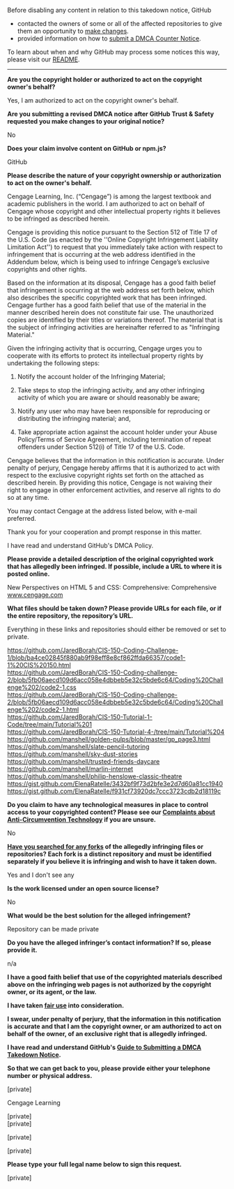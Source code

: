 Before disabling any content in relation to this takedown notice, GitHub
- contacted the owners of some or all of the affected repositories to give them an opportunity to [make changes](https://docs.github.com/en/github/site-policy/dmca-takedown-policy#a-how-does-this-actually-work).
- provided information on how to [submit a DMCA Counter Notice](https://docs.github.com/en/articles/guide-to-submitting-a-dmca-counter-notice).

To learn about when and why GitHub may process some notices this way, please visit our [README](https://github.com/github/dmca/blob/master/README.md#anatomy-of-a-takedown-notice).

---

**Are you the copyright holder or authorized to act on the copyright owner's behalf?**  
  
Yes, I am authorized to act on the copyright owner's behalf.  
  
**Are you submitting a revised DMCA notice after GitHub Trust & Safety requested you make changes to your original notice?**  
  
No  
  
**Does your claim involve content on GitHub or npm.js?**  
  
GitHub  
  
**Please describe the nature of your copyright ownership or authorization to act on the owner's behalf.**  
  
Cengage Learning, Inc. (“Cengage”) is among the largest textbook and academic publishers in the world.  I am authorized to act on behalf of Cengage whose copyright and other intellectual property rights it believes to be infringed as described herein.  
  
Cengage is providing this notice pursuant to the Section 512 of Title 17 of the U.S. Code (as enacted by the ''Online Copyright Infringement Liability Limitation Act'') to request that  you immediately take action with respect to infringement that is occurring at the web address identified in the Addendum below, which is being used to infringe Cengage’s exclusive copyrights and other rights.  
  
Based on the information at its disposal, Cengage has a good faith belief that infringement is occurring at the web address set forth below, which also describes the specific copyrighted work that has been infringed.  Cengage further has a good faith belief that use of the material in the manner described herein does not constitute fair use. The unauthorized copies are identified by their titles or variations thereof.  The material that is the subject of infringing activities are hereinafter referred to as "Infringing Material."    
  
Given the infringing activity that is occurring, Cengage urges you to cooperate with its efforts to protect its intellectual property rights by undertaking the following steps:   
  
1. Notify the account holder of the Infringing Material;  
  
2. Take steps to stop the infringing activity, and any other infringing activity of which you are aware or should reasonably be aware;  
  
3.  Notify any user who may have been responsible for reproducing or distributing the infringing material; and,  
  
4. Take appropriate action against the account holder under your Abuse Policy/Terms of Service Agreement, including termination of repeat offenders under Section 512(i) of Title 17 of the U.S. Code.  
  
 Cengage believes that the information in this notification is accurate.  Under penalty of perjury, Cengage hereby affirms that it is authorized to act with respect to the exclusive copyright rights set forth on the attached as described herein.  By providing this notice, Cengage is not waiving their right to engage in other enforcement activities, and reserve all rights to do so at any time.   
  
 You may contact Cengage at the address listed below, with e-mail preferred.  
  
 Thank you for your cooperation and prompt response in this matter.  
  
I have read and understand GitHub's DMCA Policy.  
  
**Please provide a detailed description of the original copyrighted work that has allegedly been infringed. If possible, include a URL to where it is posted online.**  
  
New Perspectives on HTML 5 and CSS: Comprehensive: Comprehensive  
www.cengage.com  
  
**What files should be taken down? Please provide URLs for each file, or if the entire repository, the repository’s URL.**  
  
   
  
Everything in these links and repositories should either be removed or set to private.  
  
https://github.com/JaredBorah/CIS-150-Coding-Challenge-1/blob/ba4ce02845f880ab9f98eff8e8cf862ffda66357/code1-1%20CIS%20150.html  
https://github.com/JaredBorah/CIS-150-Coding-challenge-2/blob/5fb06aecd109d6acc058e4dbbeb5e32c5bde6c64/Coding%20Challenge%202/code2-1.css  
https://github.com/JaredBorah/CIS-150-Coding-challenge-2/blob/5fb06aecd109d6acc058e4dbbeb5e32c5bde6c64/Coding%20Challenge%202/code2-1.html  
https://github.com/JaredBorah/CIS-150-Tutorial-1-Code/tree/main/Tutorial%201  
https://github.com/JaredBorah/CIS-150-Tutorial-4-/tree/main/Tutorial%204  
https://github.com/manshell/golden-pulps/blob/master/gp_page3.html  
https://github.com/manshell/slate-pencil-tutoring  
https://github.com/manshell/sky-dust-stories  
https://github.com/manshell/trusted-friends-daycare  
https://github.com/manshell/marlin-internet  
https://github.com/manshell/philip-henslowe-classic-theatre  
https://gist.github.com/ElenaRatelle/3432bf9f73d2bfe3e2d7d60a81cc1940  
https://gist.github.com/ElenaRatelle/f931cf73920dc7ccc3723cdb2d18119c  
  
**Do you claim to have any technological measures in place to control access to your copyrighted content? Please see our <a href="https://docs.github.com/articles/guide-to-submitting-a-dmca-takedown-notice#complaints-about-anti-circumvention-technology">Complaints about Anti-Circumvention Technology</a> if you are unsure.**  
  
No  
  
**<a href="https://docs.github.com/articles/dmca-takedown-policy#b-what-about-forks-or-whats-a-fork">Have you searched for any forks</a> of the allegedly infringing files or repositories? Each fork is a distinct repository and must be identified separately if you believe it is infringing and wish to have it taken down.**  
  
Yes and I don't see any  
  
**Is the work licensed under an open source license?**  
  
No  
  
**What would be the best solution for the alleged infringement?**  
  
Repository can be made private  
  
**Do you have the alleged infringer’s contact information? If so, please provide it.**  
  
n/a  
  
**I have a good faith belief that use of the copyrighted materials described above on the infringing web pages is not authorized by the copyright owner, or its agent, or the law.**  
  
**I have taken <a href="https://www.lumendatabase.org/topics/22">fair use</a> into consideration.**  
  
**I swear, under penalty of perjury, that the information in this notification is accurate and that I am the copyright owner, or am authorized to act on behalf of the owner, of an exclusive right that is allegedly infringed.**  
  
**I have read and understand GitHub's <a href="https://docs.github.com/articles/guide-to-submitting-a-dmca-takedown-notice/">Guide to Submitting a DMCA Takedown Notice</a>.**  
  
**So that we can get back to you, please provide either your telephone number or physical address.**  

[private]
  
Cengage Learning  
  
[private]   
[private]     
  
[private]   
  
[private]   
  
**Please type your full legal name below to sign this request.**  
  
[private]   
